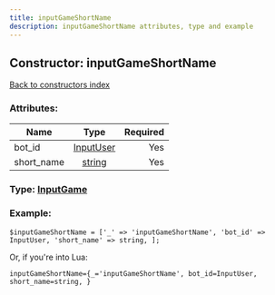 ```yaml
---
title: inputGameShortName
description: inputGameShortName attributes, type and example
---
```

## Constructor: inputGameShortName  
[Back to constructors index](index.md)



### Attributes:

| Name     |    Type       | Required |
|----------|:-------------:|---------:|
|bot\_id|[InputUser](../types/InputUser.md) | Yes|
|short\_name|[string](../types/string.md) | Yes|



### Type: [InputGame](../types/InputGame.md)


### Example:

```
$inputGameShortName = ['_' => 'inputGameShortName', 'bot_id' => InputUser, 'short_name' => string, ];
```  

Or, if you're into Lua:  


```
inputGameShortName={_='inputGameShortName', bot_id=InputUser, short_name=string, }

```


